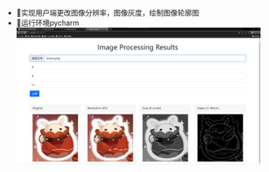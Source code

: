- 🔭实现用户端更改图像分辨率，图像灰度，绘制图像轮廓图
- 🔭运行环境pycharm
![Example Image](https://github.com/WindowBird/CV_Online/blob/master/Demo%20pictures/DemoPictureOne.png)
